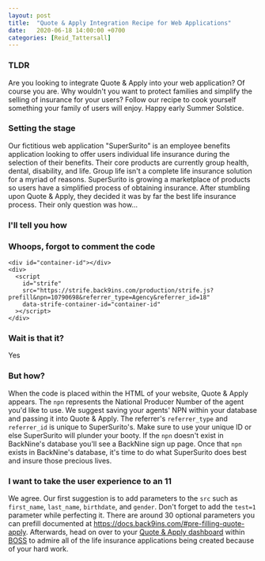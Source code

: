 ```yaml
---
layout: post
title:  "Quote & Apply Integration Recipe for Web Applications"
date:   2020-06-18 14:00:00 +0700
categories: [Reid_Tattersall]
---
```

### TLDR
Are you looking to integrate Quote & Apply into your web application? Of course you are. Why wouldn't you want to protect families and simplify the selling of insurance for your users? Follow our recipe to cook yourself something your family of users will enjoy. Happy early Summer Solstice.

### Setting the stage
Our fictitious web application "SuperSurito" is an employee benefits application looking to offer users individual life insurance during the selection of their benefits. Their core products are currently group health, dental, disability, and life. Group life isn't a complete life insurance solution for a myriad of reasons. SuperSurito is growing a marketplace of products so users have a simplified process of obtaining insurance. After stumbling upon Quote & Apply, they decided it was by far the best life insurance process. Their only question was how...

### I'll tell you how
<div id="container-id"></div>
<div>
  <script
    id="strife"
    src="https://strife.back9ins.com/production/strife.js?prefill&npn=10790698&referrer_type=Agency&referrer_id=18"
    data-strife-container-id="container-id"
  ></script>
</div>

### Whoops, forgot to comment the code
```
<div id="container-id"></div>
<div>
  <script
    id="strife"
    src="https://strife.back9ins.com/production/strife.js?prefill&npn=10790698&referrer_type=Agency&referrer_id=18"
    data-strife-container-id="container-id"
  ></script>
</div>
```

### Wait is that it?
Yes

### But how?
When the code is placed within the HTML of your website, Quote & Apply appears. The `npn` represents the National Producer Number of the agent you'd like to use. We suggest saving your agents' NPN within your database and passing it into Quote & Apply. The referrer's `referrer_type` and `referrer_id` is unique to SuperSurito's. Make sure to use your unique ID or else SuperSurito will plunder your booty. If the `npn` doesn't exist in BackNine's database you'll see a BackNine sign up page. Once that `npn` exists in BackNine's database, it's time to do what SuperSurito does best and insure those precious lives.

### I want to take the user experience to an 11
We agree. Our first suggestion is to add parameters to the `src` such as `first_name`, `last_name`, `birthdate`, and `gender`. Don't forget to add the `test=1` parameter while perfecting it. There are around 30 optional parameters you can prefill documented at https://docs.back9ins.com/#pre-filling-quote-apply. Afterwards, head on over to your [Quote & Apply dashboard](https://app.back9ins.com/#/electronic_applications/dashboard) within [BOSS](https://app.back9ins.com) to admire all of the life insurance applications being created because of your hard work.
